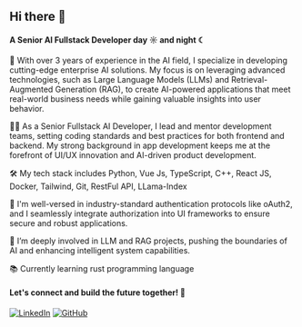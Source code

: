 ## Hi there 👋

#### A Senior AI Fullstack Developer day ☼ and night ☾

🚀 With over 3 years of experience in the AI field, I specialize in developing cutting-edge enterprise AI solutions. My focus is on leveraging advanced technologies, such as Large Language Models (LLMs) and Retrieval-Augmented Generation (RAG), to create AI-powered applications that meet real-world business needs while gaining valuable insights into user behavior.

👨‍🏭 As a Senior Fullstack AI Developer, I lead and mentor development teams, setting coding standards and best practices for both frontend and backend. My strong background in app development keeps me at the forefront of UI/UX innovation and AI-driven product development.

🛠️ My tech stack includes Python, Vue Js, TypeScript, C++, React JS, Docker, Tailwind, Git, RestFul API, LLama-Index

🔐 I'm well-versed in industry-standard authentication protocols like oAuth2, and I seamlessly integrate authorization into UI frameworks to ensure secure and robust applications.

🧠 I’m deeply involved in LLM and RAG projects, pushing the boundaries of AI and enhancing intelligent system capabilities.

📚 Currently learning rust programming language

#### Let's connect and build the future together! 🌟

[![LinkedIn](https://img.shields.io/badge/-LinkedIn-0A66C2?style=for-the-badge&logo=LinkedIn&logoColor=white)](https://www.linkedin.com/in/hansen-rulicio/)
[![GitHub](https://img.shields.io/badge/-GitHub-181717?style=for-the-badge&logo=github&logoColor=white)](https://github.com/Aquos06)


<!--
**Aquos06/Aquos06** is a ✨ _special_ ✨ repository because its `README.md` (this file) appears on your GitHub profile.

Here are some ideas to get you started:

- 🔭 I’m currently working on ...
- 🌱 I’m currently learning ...
- 👯 I’m looking to collaborate on ...
- 🤔 I’m looking for help with ...
- 💬 Ask me about ...
- 📫 How to reach me: ...
- 😄 Pronouns: ...
- ⚡ Fun fact: ...
-->
